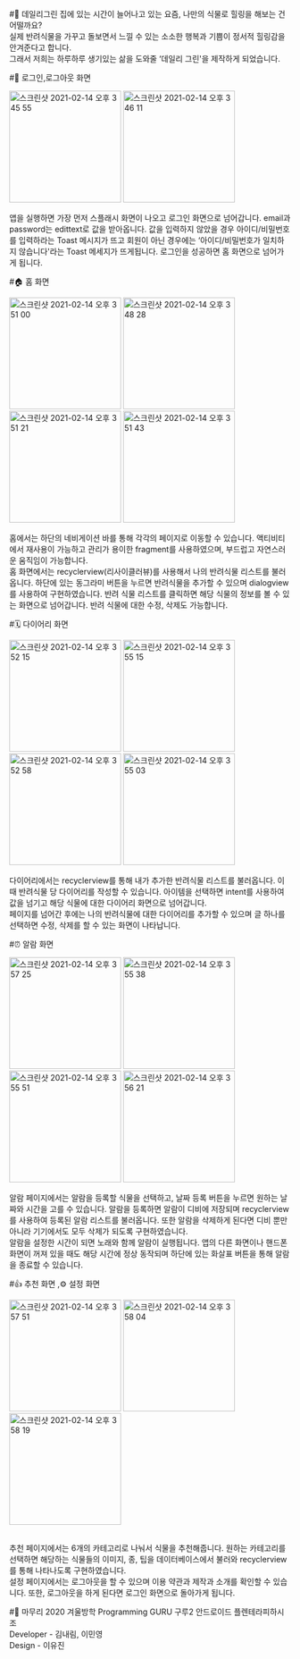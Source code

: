 #🌱 데일리그린 
집에 있는 시간이 늘어나고 있는 요즘, 나만의 식물로 힐링을 해보는 건 어떨까요?  
실제 반려식물을 가꾸고 돌보면서 느낄 수 있는 소소한 행복과 기쁨이 정서적 힐링감을 안겨준다고 합니다.   
그래서 저희는 하루하루 생기있는 삶을 도와줄 ‘데일리 그린'을 제작하게 되었습니다.

#👤 로그인,로그아웃 화면 
<p>
<img width="200" alt="스크린샷 2021-02-14 오후 3 45 55" src="https://user-images.githubusercontent.com/61643122/107870778-c3b2c480-6ede-11eb-9eec-14ad94461ebb.png">
<img width="200" alt="스크린샷 2021-02-14 오후 3 46 11" src="https://user-images.githubusercontent.com/61643122/107870807-02487f00-6edf-11eb-8021-e5af6f7f7353.png">
</p>
앱을 실행하면 가장 먼저 스플래시 화면이 나오고 로그인 화면으로 넘어갑니다.
email과 password는 edittext로 값을 받아옵니다. 값을 입력하지 않았을 경우 아이디/비밀번호를 입력하라는 Toast 메시지가 뜨고 회원이 아닌 경우에는 ‘아이디/비밀번호가 일치하지 않습니다'라는 
Toast 메세지가 뜨게됩니다. 로그인을 성공하면 홈 화면으로 넘어가게 됩니다.

#🏠 홈 화면 
<p>
<img width="200" alt="스크린샷 2021-02-14 오후 3 51 00" src="https://user-images.githubusercontent.com/61643122/107870864-b3e7b000-6edf-11eb-96bd-5709ae188bbc.png">
<img width="200" alt="스크린샷 2021-02-14 오후 3 48 28" src="https://user-images.githubusercontent.com/61643122/107870866-c366f900-6edf-11eb-9340-d6e2a37aee07.png">
<img width="200" alt="스크린샷 2021-02-14 오후 3 51 21" src="https://user-images.githubusercontent.com/61643122/107870871-d4b00580-6edf-11eb-9e34-9c9be4351748.png">
<img width="200" alt="스크린샷 2021-02-14 오후 3 51 43" src="https://user-images.githubusercontent.com/61643122/107870884-eb565c80-6edf-11eb-8ebe-29e81051dd84.png">
</p>
홈에서는 하단의 네비게이션 바를 통해 각각의 페이지로 이동할 수 있습니다. 액티비티에서 재사용이 가능하고 관리가 용이한 fragment를 사용하였으며, 부드럽고 자연스러운 움직임이 가능합니다. <br>
홈 화면에서는 recyclerview(리사이클러뷰)를 사용해서 나의 반려식물 리스트를 불러옵니다. 하단에 있는 동그라미 버튼을 누르면  반려식물을 추가할 수 있으며 dialogview를 사용하여 구현하였습니다. 반려 식물 리스트를 클릭하면 해당 식물의 정보를 볼 수 있는 화면으로 넘어갑니다.
반려 식물에 대한 수정, 삭제도 가능합니다.

#🗓 다이어리 화면
<p>
<img width="200" alt="스크린샷 2021-02-14 오후 3 52 15" src="https://user-images.githubusercontent.com/61643122/107870924-5acc4c00-6ee0-11eb-94f6-f11985f3f28b.png">
<img width="200" alt="스크린샷 2021-02-14 오후 3 55 15" src="https://user-images.githubusercontent.com/61643122/107870928-6b7cc200-6ee0-11eb-8b52-ae07aec9ce58.png">
<img width="200" alt="스크린샷 2021-02-14 오후 3 52 58" src="https://user-images.githubusercontent.com/61643122/107870931-7172a300-6ee0-11eb-907d-a8d5d265c816.png">
<img width="200" alt="스크린샷 2021-02-14 오후 3 55 03" src="https://user-images.githubusercontent.com/61643122/107870927-6750a480-6ee0-11eb-9b70-e5b9e3c8ef17.png">
</p>
다이어리에서는  recyclerview를 통해 내가 추가한 반려식물 리스트를 불러옵니다. 이 때 반려식물 당 다이어리를 작성할 수 있습니다. 아이템을 선택하면 intent를 사용하여 값을 넘기고 해당 식물에 대한 다이어리 화면으로 넘어갑니다.<br>
페이지를 넘어간 후에는 나의 반려식물에 대한 다이어리를 추가할 수 있으며 글 하나를 선택하면 수정, 삭제를 할 수 있는 화면이 나타납니다.

#⏰ 알람 화면
<p>
<img width="200" alt="스크린샷 2021-02-14 오후 3 57 25" src="https://user-images.githubusercontent.com/61643122/107870992-037aab80-6ee1-11eb-9f79-c5fb37ea03ef.png">
<img width="200" alt="스크린샷 2021-02-14 오후 3 55 38" src="https://user-images.githubusercontent.com/61643122/107870994-09708c80-6ee1-11eb-8904-7903e45b7677.png">
<img width="200" alt="스크린샷 2021-02-14 오후 3 55 51" src="https://user-images.githubusercontent.com/61643122/107870996-0b3a5000-6ee1-11eb-9652-58fa4e000614.png">
<img width="200" alt="스크린샷 2021-02-14 오후 3 56 21" src="https://user-images.githubusercontent.com/61643122/107870993-05dd0580-6ee1-11eb-94a0-d2b0831cd81d.png">
</p>
알람 페이지에서는  알람을 등록할 식물을 선택하고, 날짜 등록 버튼을 누르면 원하는 날짜와 시간을 고를 수 있습니다. 알람을 등록하면 알람이 디비에 저장되며 recyclerview를 사용하여 등록된 알람 리스트를 불러옵니다. 
또한 알람을 삭제하게 된다면 디비 뿐만 아니라 기기에서도 모두 삭제가 되도록 구현하였습니다. <br>
알람을 설정한 시간이 되면 노래와 함께 알람이 실행됩니다. 앱의 다른 화면이나 핸드폰 화면이 꺼져 있을 때도 해당 시간에 정상 동작되며 하단에 있는 화살표 버튼을 통해 알람을 종료할 수 있습니다.

#👍 추천 화면 ,⚙ 설정 화면
<p>
<img width="200" alt="스크린샷 2021-02-14 오후 3 57 51" src="https://user-images.githubusercontent.com/61643122/107871029-6a986000-6ee1-11eb-9ecb-25a0c6fad811.png">
<img width="200" alt="스크린샷 2021-02-14 오후 3 58 04" src="https://user-images.githubusercontent.com/61643122/107871031-6c622380-6ee1-11eb-86ad-ffb15d3df5d2.png">
<img width="200" alt="스크린샷 2021-02-14 오후 3 58 19" src="https://user-images.githubusercontent.com/61643122/107871043-784de580-6ee1-11eb-8a72-a66810423048.png">
</p>
<br>
추천 페이지에서는 6개의 카테고리로 나눠서 식물을 추천해줍니다. 원하는 카테고리를 선택하면 해당하는 식물들의 이미지, 종, 팁을 데이터베이스에서 불러와 recyclerview를 통해 나타나도록 구현하였습니다. <br>
설정 페이지에서는 로그아웃을 할 수 있으며 이용 약관과 제작과 소개를 확인할 수 있습니다. 또한, 로그아웃을 하게 된다면 로그인 화면으로 돌아가게 됩니다. 

#🙂 마무리
2020 겨울방학 Programming GURU 구루2 안드로이드 플렌테라피하시조 <br>
Developer - 김내림, 이민영 <br>
Design - 이유진

